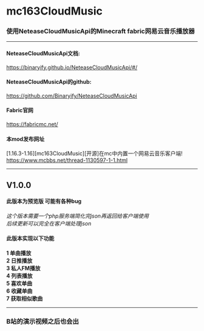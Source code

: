 # mc163CloudMusic

### **使用NeteaseCloudMusicApi的Minecraft fabric网易云音乐播放器**
****
#### NeteaseCloudMusicApi文档:
https://binaryify.github.io/NeteaseCloudMusicApi/#/
#### NeteaseCloudMusicApi的github:
https://github.com/Binaryify/NeteaseCloudMusicApi
#### Fabric官网
https://fabricmc.net/
#### 本mod发布网址
[1.16.3-1.16][mc163CloudMusic][开源]在mc中内置一个网易云音乐客户端!  
https://www.mcbbs.net/thread-1130597-1-1.html
****
## V1.0.0
#### 此版本为预览版 可能有各种bug
_这个版本需要一个php服务端简化完json再返回给客户端使用_  
_后续更新可以完全在客户端处理json_
#### 此版本实现以下功能
**1 单曲播放**  
**2 日推播放**  
**3 私人FM播放**  
**4 列表播放**  
**5 喜欢单曲**  
**6 收藏单曲**  
**7 获取相似歌曲**  
****
### B站的演示视频之后也会出
